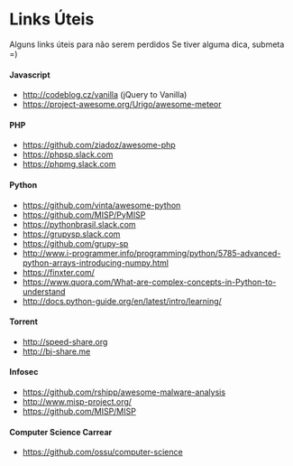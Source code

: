# Links Úteis
Alguns links úteis para não serem perdidos
Se tiver alguma dica, submeta =)

#### Javascript
 - http://codeblog.cz/vanilla  (jQuery to Vanilla)
 - https://project-awesome.org/Urigo/awesome-meteor

#### PHP
 - https://github.com/ziadoz/awesome-php
 - https://phpsp.slack.com
 - https://phpmg.slack.com

#### Python
 - https://github.com/vinta/awesome-python
 - https://github.com/MISP/PyMISP
 - https://pythonbrasil.slack.com
 - https://grupysp.slack.com
 - https://github.com/grupy-sp
 - http://www.i-programmer.info/programming/python/5785-advanced-python-arrays-introducing-numpy.html
 - https://finxter.com/
 - https://www.quora.com/What-are-complex-concepts-in-Python-to-understand
 - http://docs.python-guide.org/en/latest/intro/learning/

#### Torrent
 - http://speed-share.org
 - http://bj-share.me

#### Infosec
 - https://github.com/rshipp/awesome-malware-analysis
 - http://www.misp-project.org/
 - https://github.com/MISP/MISP

#### Computer Science Carrear
 - https://github.com/ossu/computer-science
 
